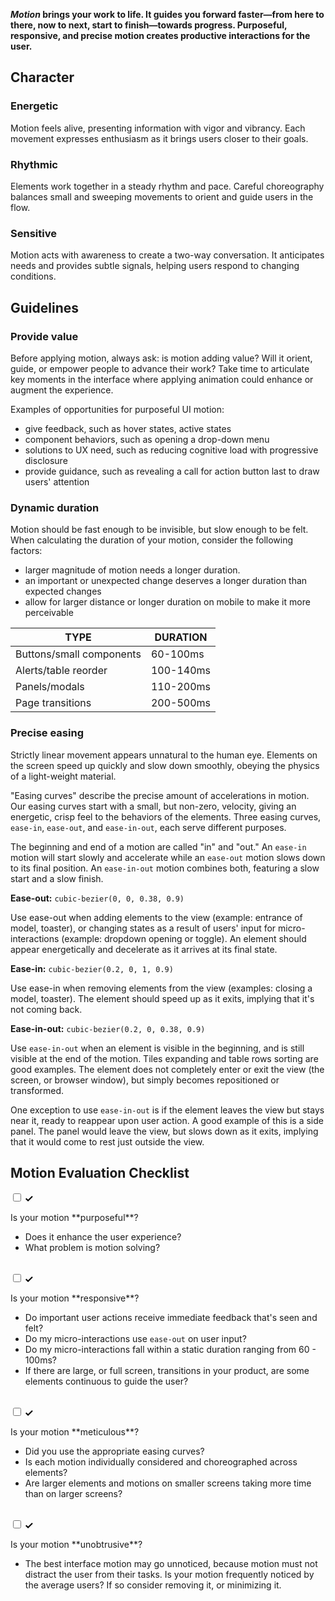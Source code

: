**_Motion_ brings your work to life. It guides you forward faster—from here to there, now to next, start to finish—towards progress. Purposeful, responsive, and precise motion creates productive interactions for the user.**

## Character

### Energetic

Motion feels alive, presenting information with vigor and vibrancy. Each movement expresses enthusiasm as it brings users closer to their goals.  

### Rhythmic

Elements work together in a steady rhythm and pace. Careful choreography balances small and sweeping movements to orient and guide users in the flow.  

### Sensitive

Motion acts with awareness to create a two-way conversation. It anticipates needs and provides subtle signals, helping users respond to changing conditions.

## Guidelines

### Provide value

Before applying motion, always ask: is motion adding value? Will it orient, guide, or empower people to advance their work? Take time to articulate key moments in the interface where applying animation could enhance or augment the experience.

Examples of opportunities for purposeful UI motion:

- give feedback, such as hover states, active states
- component behaviors, such as opening a drop-down menu
- solutions to UX need, such as reducing cognitive load with progressive disclosure
- provide guidance, such as revealing a call for action button last to draw users' attention

### Dynamic duration

Motion should be fast enough to be invisible, but slow enough to be felt. When calculating the duration of your motion, consider the following factors:

- larger magnitude of motion needs a longer duration.
- an important or unexpected change deserves a longer duration than expected changes
- allow for larger distance or longer duration on mobile to make it more perceivable

<!-- <div data-insert-component="MotionExample" data-props="duration,300ms,600ms"></div> -->

| TYPE                     | DURATION  |
| -------------------------| ----------|
| Buttons/small components | 60-100ms  |
| Alerts/table reorder     | 100-140ms |
| Panels/modals            | 110-200ms |
| Page transitions         | 200-500ms |

### Precise easing

Strictly linear movement appears unnatural to the human eye. Elements on the screen speed up quickly and slow down smoothly, obeying the physics of a light-weight material.

"Easing curves" describe the precise amount of accelerations in motion. Our easing curves start with a small, but non-zero, velocity, giving an energetic, crisp feel to the behaviors of the elements. Three easing curves, `ease-in`, `ease-out`, and `ease-in-out`, each serve different purposes.

<div data-insert-component="MotionExample" data-props="easing,Easing,No-Easing"></div>

The beginning and end of a motion are called "in" and "out." An `ease-in` motion will start slowly and accelerate while an `ease-out` motion slows down to its final position. An `ease-in-out` motion combines both, featuring a slow start and a slow finish.

**Ease-out:** `cubic-bezier(0, 0, 0.38, 0.9)`

Use ease-out when adding elements to the view (example: entrance of model, toaster), or changing states as a result of users' input for micro-interactions (example:  dropdown opening or toggle). An element should appear energetically and decelerate as it arrives at its final state.

<div data-insert-component="MotionExample" data-props="ease-out"></div>

**Ease-in:** `cubic-bezier(0.2, 0, 1, 0.9)`

Use ease-in when removing elements from the view (examples: closing a model, toaster). The element should speed up as it exits, implying that it's not coming back.

<div data-insert-component="MotionExample" data-props="ease-in"></div>

**Ease-in-out:** `cubic-bezier(0.2, 0, 0.38, 0.9)`

Use `ease-in-out` when an element is visible in the beginning, and is still visible at the end of the motion. Tiles expanding and table rows sorting are good examples. The element does not completely enter or exit the view (the screen, or browser window), but simply becomes repositioned or transformed.

<div data-insert-component="MotionExample" data-props="standard"></div>

One exception to use `ease-in-out` is if the element leaves the view but stays near it, ready to reappear upon user action. A good example of this is a side panel. The panel would leave the view, but slows down as it exits, implying that it would come to rest just outside the view.

## Motion Evaluation Checklist


<div class="bx--form-item bx--checkbox-wrapper">
  <label for="bx--checkbox-1" class="bx--checkbox-label">
    <input id="bx--checkbox-1" class="bx--checkbox" type="checkbox" value="yellow" name="checkbox">
    <span class="bx--checkbox-appearance">
      <svg class="bx--checkbox-checkmark" width="12" height="9" viewBox="0 0 12 9" fill-rule="evenodd">
        <path d="M4.1 6.1L1.4 3.4 0 4.9 4.1 9l7.6-7.6L10.3 0z"></path>
      </svg>
    </span>
    <p>Is your motion **purposeful**?</p>
  </label>
</div>

- Does it enhance the user experience?
- What problem is motion solving?

</br>

<div class="bx--form-item bx--checkbox-wrapper">
  <label for="bx--checkbox-2" class="bx--checkbox-label">
    <input id="bx--checkbox-2" class="bx--checkbox" type="checkbox" value="yellow" name="checkbox">
    <span class="bx--checkbox-appearance">
      <svg class="bx--checkbox-checkmark" width="12" height="9" viewBox="0 0 12 9" fill-rule="evenodd">
        <path d="M4.1 6.1L1.4 3.4 0 4.9 4.1 9l7.6-7.6L10.3 0z"></path>
      </svg>
    </span>
    <p>Is your motion **responsive**?</p>
  </label>
</div>

- Do important user actions receive immediate feedback that's seen and felt?
- Do my micro-interactions use `ease-out` on user input?
- Do my micro-interactions fall within a static duration ranging from 60 - 100ms?
- If there are large, or full screen, transitions in your product, are some elements continuous to guide the user?

</br>

<div class="bx--form-item bx--checkbox-wrapper">
  <label for="bx--checkbox-3" class="bx--checkbox-label">
    <input id="bx--checkbox-3" class="bx--checkbox" type="checkbox" value="yellow" name="checkbox">
    <span class="bx--checkbox-appearance">
      <svg class="bx--checkbox-checkmark" width="12" height="9" viewBox="0 0 12 9" fill-rule="evenodd">
        <path d="M4.1 6.1L1.4 3.4 0 4.9 4.1 9l7.6-7.6L10.3 0z"></path>
      </svg>
    </span>
    <p>Is your motion **meticulous**?</p>
  </label>
</div>

- Did you use the appropriate easing curves?
- Is each motion individually considered and choreographed across elements?
- Are larger elements and motions on smaller screens taking more time than on larger screens?

</br>

<div class="bx--form-item bx--checkbox-wrapper">
  <input id="bx--checkbox-4" class="bx--checkbox" type="checkbox" value="red" name="checkbox">
  <label for="bx--checkbox-4" class="bx--checkbox-label">
    <span class="bx--checkbox-appearance">
      <svg class="bx--checkbox-checkmark" width="12" height="9" viewBox="0 0 12 9" fill-rule="evenodd">
        <path d="M4.1 6.1L1.4 3.4 0 4.9 4.1 9l7.6-7.6L10.3 0z"></path>
      </svg>
    </span>
    <p>Is your motion **unobtrusive**?</p>
  </label>
</div>

- The best interface motion may go unnoticed, because motion must not distract the user from their tasks. Is your motion frequently noticed by the average users? If so consider removing it, or minimizing it.

</br>

<div class="bx--form-item bx--checkbox-wrapper"></div> <!-- somehow this line is needed for proper spacing -->


<!-- ## Tools

**<a href="https://ibm.github.io/motion/" target="_blank">Motion Calculator</a>**
Use this tool to generate accurate IBM motion for your design. -->
